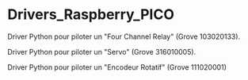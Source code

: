# Drivers_Raspberry_PICO
Driver Python pour piloter un "Four Channel Relay" (Grove 103020133).

Driver Python pour piloter un "Servo" (Grove 316010005).

Driver Python pour piloter un "Encodeur Rotatif" (Grove 111020001)
